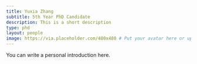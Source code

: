 ```yaml
---
title: Yuxia Zhang
subtitle: 5th Year PhD Candidate
description: This is a short description
type: phd
layout: people
image: https://via.placeholder.com/480x480 # Put your avatar here or upload one
---
```


You can write a personal introduction here.